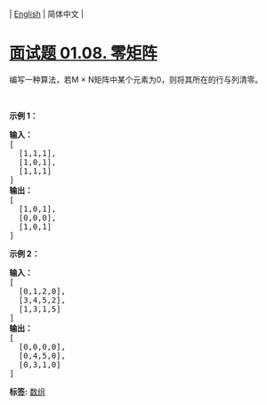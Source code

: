 | [English](README_EN.md) | 简体中文 |

# [面试题 01.08. 零矩阵](https://leetcode-cn.com/problems/zero-matrix-lcci)
<p>编写一种算法，若M × N矩阵中某个元素为0，则将其所在的行与列清零。</p>

<p>&nbsp;</p>

<p><strong>示例 1：</strong></p>

<pre><strong>输入：</strong>
[
  [1,1,1],
  [1,0,1],
  [1,1,1]
]
<strong>输出：</strong>
[
  [1,0,1],
  [0,0,0],
  [1,0,1]
]
</pre>

<p><strong>示例 2：</strong></p>

<pre><strong>输入：</strong>
[
  [0,1,2,0],
  [3,4,5,2],
  [1,3,1,5]
]
<strong>输出：</strong>
[
  [0,0,0,0],
  [0,4,5,0],
  [0,3,1,0]
]
</pre>

**标签:**  [数组](https://leetcode-cn.com/tag/array) 